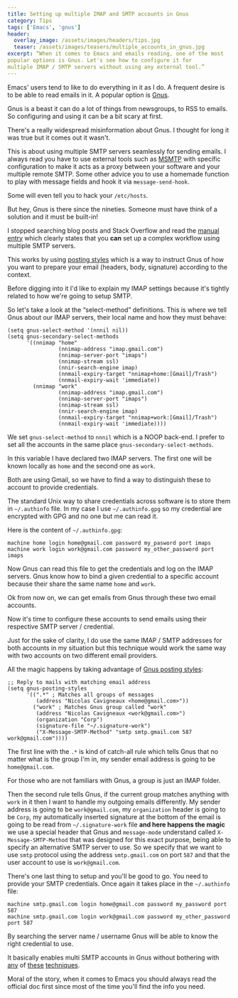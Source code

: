 ```yaml
---
title: Setting up multiple IMAP and SMTP accounts in Gnus
category: Tips
tags: ['Emacs', 'gnus']
header:
  overlay_image: /assets/images/headers/tips.jpg
  teaser: /assets/images/teasers/multiple_accounts_in_gnus.jpg
excerpt: “When it comes to Emacs and emails reading, one of the most
popular options is Gnus. Let's see how to configure it for
multiple IMAP / SMTP servers without using any external tool.”
---
```


Emacs' users tend to like to do everything in it as I do. A frequent
desire is to be able to read emails in it. A popular option is
[Gnus](https://gnus.org).

Gnus is a beast it can do a lot of things from newsgroups, to RSS to
emails. So configuring and using it can be a bit scary at first.

There's a really widespread misinformation about Gnus. I thought for long
it was true but it comes out it wasn't.

This is about using multiple SMTP servers seamlessly for sending
emails. I always read you have to use external tools such as
[MSMTP](https://marlam.de/msmtp/) with specific configuration to make
it acts as a proxy between your software and your multiple remote
SMTP. Some other advice you to use a homemade function to play with
message fields and hook it via `message-send-hook`.

Some will even tell you to hack your `/etc/hosts`.

But hey, Gnus is there since the nineties. Someone must have think of
a solution and it must be built-in!

I stopped searching blog posts and Stack Overflow and read the [manual
entry](https://www.gnu.org/software/emacs/manual/html_node/message/Mail-Variables.html)
which clearly states that you **can** set up a complex workflow using
multiple SMTP servers.

This works by using [posting
styles](https://www.gnu.org/software/emacs/manual/html_node/gnus/Posting-Styles.html)
which is a way to instruct Gnus of how you want to prepare your email
(headers, body, signature) according to the context.

Before digging into it I'd like to explain my IMAP settings because
it's tightly related to how we're going to setup SMTP.

So let's take a look at the “select-method” definitions. This is where
we tell Gnus about our IMAP servers, their local name and how they
must behave:

```elisp
(setq gnus-select-method '(nnnil nil))
(setq gnus-secondary-select-methods
      '((nnimap "home"
                (nnimap-address "imap.gmail.com")
                (nnimap-server-port "imaps")
                (nnimap-stream ssl)
                (nnir-search-engine imap)
                (nnmail-expiry-target "nnimap+home:[Gmail]/Trash")
                (nnmail-expiry-wait 'immediate))
        (nnimap "work"
                (nnimap-address "imap.gmail.com")
                (nnimap-server-port "imaps")
                (nnimap-stream ssl)
                (nnir-search-engine imap)
                (nnmail-expiry-target "nnimap+work:[Gmail]/Trash")
                (nnmail-expiry-wait 'immediate))))
```

We set `gnus-select-method` to `nnnil` which is a NOOP back-end. I
prefer to set all the accounts in the same place
`gnus-secondary-select-methods`.

In this variable I have declared two IMAP servers. The first one will
be known locally as `home` and the second one as `work`.

Both are using Gmail, so we have to find a way to distinguish these to
account to provide credentials.

The standard Unix way to share credentials across software is to
store them in `~/.authinfo` file. In my case I use `~/.authinfo.gpg`
so my credential are encrypted with GPG and no one but me can read it.

Here is the content of `~/.authinfo.gpg`:

```config
machine home login home@gmail.com password my_pasword port imaps
machine work login work@gmail.com password my_other_password port imaps
```

Now Gnus can read this file to get the credentials and log on the IMAP
servers. Gnus know how to bind a given credential to a specific
account because their share the same name `home` and `work`.

Ok from now on, we can get emails from Gnus through these two email
accounts.

Now it's time to configure these accounts to send emails using their
respective SMTP server / credential.

Just for the sake of clarity, I do use the same IMAP / SMTP addresses
for both accounts in my situation but this technique would work the
same way with two accounts on two different email providers.

All the magic happens by taking advantage of [Gnus posting
styles](https://www.gnu.org/software/emacs/manual/html_node/gnus/Posting-Styles.html):

```elisp
;; Reply to mails with matching email address
(setq gnus-posting-styles
      '((".*" ; Matches all groups of messages
         (address "Nicolas Cavigneaux <home@gmail.com>"))
        ("work" ; Matches Gnus group called "work"
         (address "Nicolas Cavigneaux <work@gmail.com>")
         (organization "Corp")
         (signature-file "~/.signature-work")
         ("X-Message-SMTP-Method" "smtp smtp.gmail.com 587 work@gmail.com"))))
```

The first line with the `.*` is kind of catch-all rule which tells
Gnus that no matter what is the group I'm in, my sender email address
is going to be `home@gmail.com`.

For those who are not familiars with Gnus, a group is just an IMAP
folder.

Then the second rule tells Gnus, if the current group matches anything
with `work` in it then I want to handle my outgoing emails
differently. My sender address is going to be `work@gmail.com`, my
`organization` header is going to be `Corp`, my automatically inserted
signature at the bottom of the email is going to be read from
`~/.signature-work` file **and here happens the magic** we use a
special header that Gnus and `message-mode` understand called
`X-Message-SMTP-Method` that was designed for this exact purpose,
being able to specify an alternative SMTP server to use. So we specify
that we want to use `smtp` protocol using the address `smtp.gmail.com`
on port `587` and that the user account to use is `work@gmail.com`.

There's one last thing to setup and you'll be good to go. You need to
provide your SMTP credentials. Once again it takes place in the
`~/.authinfo` file:

```config
machine smtp.gmail.com login home@gmail.com password my_password port 587
machine smtp.gmail.com login work@gmail.com password my_other_password port 587
```

By searching the server name / username Gnus will be able to know
the right credential to use.

It basically enables multi SMTP accounts in Gnus without bothering with
[any](https://www.emacswiki.org/emacs/MultipleSMTPAccounts) of [these](https://www.emacswiki.org/emacs/MultipleSMTPAccounts) [techniques](https://www.emacswiki.org/emacs/GnusMSMTP).

Moral of the story, when it comes to Emacs you should always read the
official doc first since most of the time you'll find the info you
need.
